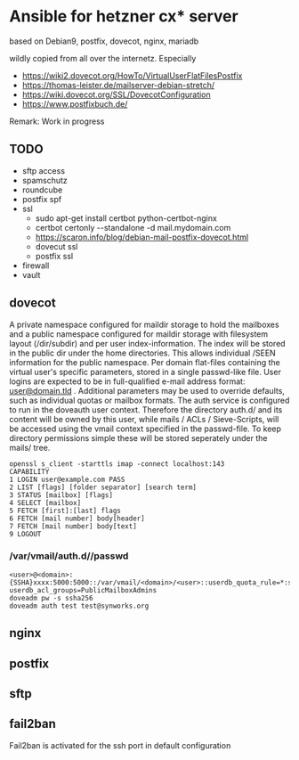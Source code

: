 # Ansible for hetzner cx* server

based on Debian9, postfix, dovecot, nginx, mariadb

wildly copied from all over the internetz. Especially

- https://wiki2.dovecot.org/HowTo/VirtualUserFlatFilesPostfix
- https://thomas-leister.de/mailserver-debian-stretch/
- https://wiki.dovecot.org/SSL/DovecotConfiguration
- https://www.postfixbuch.de/

Remark: Work in progress

## TODO

- sftp access
- spamschutz
- roundcube
- postfix spf
- ssl
  - sudo apt-get install certbot python-certbot-nginx
  - certbot certonly --standalone -d mail.mydomain.com
  - https://scaron.info/blog/debian-mail-postfix-dovecot.html
  - dovecut ssl
  - postfix ssl
- firewall
- vault

## dovecot

A private namespace configured for maildir storage to hold the mailboxes and a public namespace configured for maildir storage with filesystem layout (/dir/subdir) and per user index-information. The index will be stored in the public dir under the home directories. This allows individual /SEEN information for the public namespace.
Per domain flat-files containing the virtual user's specific parameters, stored in a single passwd-like file. User logins are expected to be in full-qualified e-mail address format: user@domain.tld . Additional parameters may be used to override defaults, such as individual quotas or mailbox formats.
The auth service is configured to run in the doveauth user context. Therefore the directory auth.d/ and its content will be owned by this user, while mails / ACLs / Sieve-Scripts, will be accessed using the vmail context specified in the passwd-file. To keep directory permissions simple these will be stored seperately under the mails/ tree.

    openssl s_client -starttls imap -connect localhost:143
    CAPABILITY
    1 LOGIN user@example.com PASS
    2 LIST [flags] [folder separator] [search term]
    3 STATUS [mailbox] [flags]
    4 SELECT [mailbox]
    5 FETCH [first]:[last] flags
    6 FETCH [mail number] body[header]
    7 FETCH [mail number] body[text]
    9 LOGOUT

### /var/vmail/auth.d/<domain>/passwd

    <user>@<domain>:{SSHA}xxxx:5000:5000::/var/vmail/<domain>/<user>::userdb_quota_rule=*:storage=5G userdb_acl_groups=PublicMailboxAdmins
    doveadm pw -s ssha256
    doveadm auth test test@synworks.org

## nginx

## postfix

## sftp

## fail2ban

Fail2ban is activated for the ssh port in default configuration
